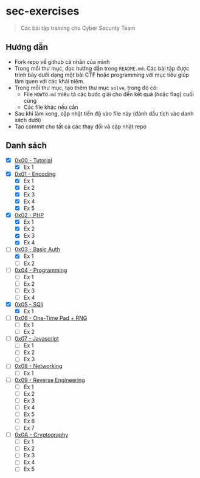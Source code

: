 # sec-exercises

> Các bài tập training cho Cyber Security Team

## Hướng dẫn

- Fork repo về github cá nhân của mình
- Trong mỗi thư mục, đọc hướng dẫn trong `README.md`. Các bài tập được trình bày dưới dạng một bài CTF hoặc programming với mục tiêu giúp làm quen với các khái niệm.
- Trong mỗi thư mục, tạo thêm thư mục `solve`, trong đó có:
  - File `HOWTO.md` miêu tả các bước giải cho đến kết quả (hoặc flag) cuối cùng
  - Các file khác nếu cần
- Sau khi làm xong, cập nhật tiến độ vào file này (đánh dấu tích vào danh sách dưới)
- Tạo commit cho tất cả các thay đổi và cập nhật repo

## Danh sách

- [x] [0x00 - Tutorial](0x00)
  - [X] Ex 1
- [X] [0x01 - Encoding](0x01)
  - [X] Ex 1
  - [X] Ex 2
  - [X] Ex 3
  - [X] Ex 4
  - [X] Ex 5
- [x] [0x02 - PHP](0x02)
  - [x] Ex 1
  - [x] Ex 2
  - [x] Ex 3
  - [x] Ex 4
- [ ] [0x03 - Basic Auth](0x03)
  - [X] Ex 1
  - [ ] Ex 2
- [ ] [0x04 - Programming](0x04)
  - [ ] Ex 1
  - [ ] Ex 2
  - [ ] Ex 3
  - [ ] Ex 4
- [x] [0x05 - SQli](0x05)
  - [x] Ex 1
- [ ] [0x06 - One-Time Pad + RNG](0x06)
  - [ ] Ex 1
  - [ ] Ex 2
- [ ] [0x07 - Javascript](0x07)
  - [ ] Ex 1
  - [ ] Ex 2
  - [ ] Ex 3
- [ ] [0x08 - Networking](0x08)
  - [ ] Ex 1
- [ ] [0x09 - Reverse Engineering](0x09)
  - [ ] Ex 1
  - [ ] Ex 2
  - [ ] Ex 3
  - [ ] Ex 4
  - [ ] Ex 5
  - [ ] Ex 6
  - [ ] Ex 7
- [ ] [0x0A - Cryptography](0x0A)
  - [ ] Ex 1
  - [ ] Ex 2
  - [ ] Ex 3
  - [ ] Ex 4
  - [ ] Ex 5
